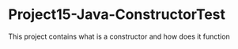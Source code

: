 # Project15-Java-ConstructorTest
This project contains what is a constructor and how does it function
